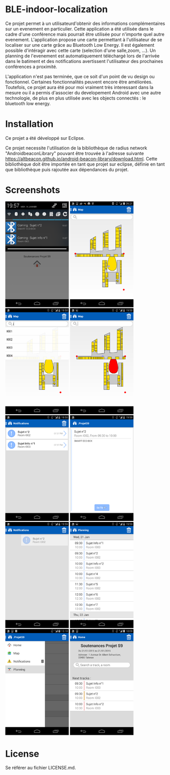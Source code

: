 ﻿# BLE-indoor-localization
Ce projet permet à un utilisateurd'obtenir des informations complémentaires sur un evenement en particulier. Cette application a été utilisée dans le cadre d'une conférence mais pourrait être utilisée pour n'importe quel autre evenement. L'application propose une carte permettant à l'utilisateur de se localiser sur une carte grâce au Bluetooth Low Energy. Il est également possible d'intéragir avec cette carte (selection d'une salle,zoom, ...).  Un planning de l'evenement est automatiquement téléchargé lors de l'arrivée dans le batiment et des notifications avertissent l'utilisateur des prochaines conférences a proximité.

L'application n'est pas terminée, que ce soit d'un point de vu design ou fonctionnel. Certaines fonctionnalités peuvent encore être améliorées. Toutefois, ce projet aura été pour moi vraiment très interessant dans la mesure ou il a permis d'associer du developement Android avec une autre technologie, de plus en plus utilisée avec les objects connectés : le bluetooth low energy.

# Installation

Ce projet a été développé sur Eclipse.

Ce projet necessite l'utilisation de la bibliothèque de radius network "AndroidbeaconLibrary" pouvant être trouvée à l'adresse suivante
https://altbeacon.github.io/android-beacon-library/download.html.
Cette bibliothèque doit être importée en tant que projet sur eclipse, définie en tant que bibliothèque puis rajoutée aux dépendances du projet. 

# Screenshots

<img src="/Screenshots/Screenshot_2015-01-14-19-57-46.png" width="200px"> <img src="/Screenshots/Screenshot_2015-01-14-09-21-57.png" width="200px"> <img src="/Screenshots/Screenshot_2015-01-14-19-58-38.png" width="200px"> <img src="/Screenshots/Screenshot_2015-01-14-19-58-47.png" width="200px"> <img src="/Screenshots/Screenshot_2015-01-14-19-59-00.png" width="200px"> <img src="/Screenshots/Screenshot_2015-01-14-19-59-09.png" width="200px"> <img src="/Screenshots/Screenshot_2015-01-14-19-59-28.png" width="200px"> <img src="/Screenshots/Screenshot_2015-01-14-19-59-42.png" width="200px"> <img src="/Screenshots/Screenshot_2015-01-16-15-18-56.png" width="200px"> <img src="/Screenshots/Screenshot_2015-01-16-18-09-18.png" width="200px">

# License
Se référer au fichier LICENSE.md.